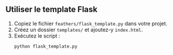 ## Utiliser le template Flask
1. Copiez le fichier `feathers/flask_template.py` dans votre projet.
2. Créez un dossier `templates/` et ajoutez-y `index.html`.
3. Exécutez le script :
   ```bash
   python flask_template.py